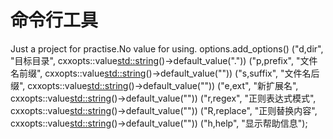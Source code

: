 # 命令行工具
Just a project for practise.No value for using.
    options.add_options()
        ("d,dir", "目标目录", cxxopts::value<std::string>()->default_value("."))
        ("p,prefix", "文件名前缀", cxxopts::value<std::string>()->default_value(""))
        ("s,suffix", "文件名后缀", cxxopts::value<std::string>()->default_value(""))
        ("e,ext", "新扩展名", cxxopts::value<std::string>()->default_value(""))
        ("r,regex", "正则表达式模式", cxxopts::value<std::string>()->default_value(""))
        ("R,replace", "正则替换内容", cxxopts::value<std::string>()->default_value(""))
        ("h,help", "显示帮助信息");
